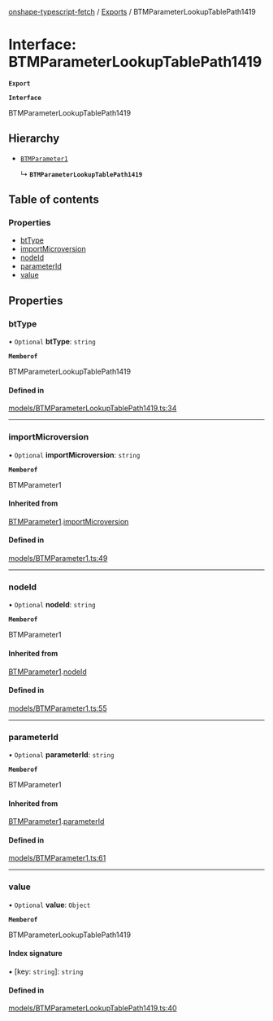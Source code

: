 [onshape-typescript-fetch](../README.md) / [Exports](../modules.md) / BTMParameterLookupTablePath1419

# Interface: BTMParameterLookupTablePath1419

**`Export`**

**`Interface`**

BTMParameterLookupTablePath1419

## Hierarchy

- [`BTMParameter1`](BTMParameter1.md)

  ↳ **`BTMParameterLookupTablePath1419`**

## Table of contents

### Properties

- [btType](BTMParameterLookupTablePath1419.md#bttype)
- [importMicroversion](BTMParameterLookupTablePath1419.md#importmicroversion)
- [nodeId](BTMParameterLookupTablePath1419.md#nodeid)
- [parameterId](BTMParameterLookupTablePath1419.md#parameterid)
- [value](BTMParameterLookupTablePath1419.md#value)

## Properties

### btType

• `Optional` **btType**: `string`

**`Memberof`**

BTMParameterLookupTablePath1419

#### Defined in

[models/BTMParameterLookupTablePath1419.ts:34](https://github.com/toebes/onshape-typescript-fetch/blob/3e11ae1/models/BTMParameterLookupTablePath1419.ts#L34)

___

### importMicroversion

• `Optional` **importMicroversion**: `string`

**`Memberof`**

BTMParameter1

#### Inherited from

[BTMParameter1](BTMParameter1.md).[importMicroversion](BTMParameter1.md#importmicroversion)

#### Defined in

[models/BTMParameter1.ts:49](https://github.com/toebes/onshape-typescript-fetch/blob/3e11ae1/models/BTMParameter1.ts#L49)

___

### nodeId

• `Optional` **nodeId**: `string`

**`Memberof`**

BTMParameter1

#### Inherited from

[BTMParameter1](BTMParameter1.md).[nodeId](BTMParameter1.md#nodeid)

#### Defined in

[models/BTMParameter1.ts:55](https://github.com/toebes/onshape-typescript-fetch/blob/3e11ae1/models/BTMParameter1.ts#L55)

___

### parameterId

• `Optional` **parameterId**: `string`

**`Memberof`**

BTMParameter1

#### Inherited from

[BTMParameter1](BTMParameter1.md).[parameterId](BTMParameter1.md#parameterid)

#### Defined in

[models/BTMParameter1.ts:61](https://github.com/toebes/onshape-typescript-fetch/blob/3e11ae1/models/BTMParameter1.ts#L61)

___

### value

• `Optional` **value**: `Object`

**`Memberof`**

BTMParameterLookupTablePath1419

#### Index signature

▪ [key: `string`]: `string`

#### Defined in

[models/BTMParameterLookupTablePath1419.ts:40](https://github.com/toebes/onshape-typescript-fetch/blob/3e11ae1/models/BTMParameterLookupTablePath1419.ts#L40)

